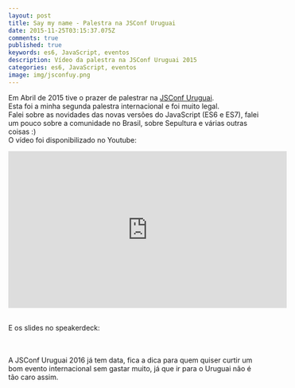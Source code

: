 ```yaml
---
layout: post
title: Say my name - Palestra na JSConf Uruguai
date: 2015-11-25T03:15:37.075Z
comments: true
published: true
keywords: es6, JavaScript, eventos
description: Vídeo da palestra na JSConf Uruguai 2015
categories: es6, JavaScript, eventos
image: img/jsconfuy.png
---
```

Em Abril de 2015 tive o prazer de palestrar na [JSConf Uruguai](http://jsconf.uy/).  
Esta foi a minha segunda palestra internacional e foi muito legal.  
Falei sobre as novidades das novas versões do JavaScript (ES6 e ES7), falei um pouco sobre a comunidade no Brasil, sobre Sepultura e várias outras coisas :)  
O vídeo foi disponibilizado no Youtube: 
<iframe width="560" height="315" src="https://www.youtube.com/embed/O8xmfaE4XUc" frameborder="0" allowfullscreen></iframe>
<br /><br /> 

E os slides no speakerdeck:
<script async class="speakerdeck-embed" data-id="85659d99ac4b46b29578418168b1b3e8" data-ratio="1.33333333333333" src="//speakerdeck.com/assets/embed.js"></script>
<br /><br />
A JSConf Uruguai 2016 já tem data, fica a dica para quem quiser curtir um bom evento internacional sem gastar muito, já que ir para o Uruguai não é tão caro assim.  